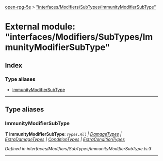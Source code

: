 [open-rpg-5e](../README.md) > ["interfaces/Modifiers/SubTypes/ImmunityModifierSubType"](../modules/_interfaces_modifiers_subtypes_immunitymodifiersubtype_.md)

# External module: "interfaces/Modifiers/SubTypes/ImmunityModifierSubType"

## Index

### Type aliases

* [ImmunityModifierSubType](_interfaces_modifiers_subtypes_immunitymodifiersubtype_.md#immunitymodifiersubtype)

---

## Type aliases

<a id="immunitymodifiersubtype"></a>

###  ImmunityModifierSubType

**Ƭ ImmunityModifierSubType**: *`Types.All` | [DamageTypes](../enums/_interfaces_modifiers_types_damagetypes_.damagetypes.md) | [ExtraDamageTypes](../enums/_interfaces_modifiers_types_damagetypes_.extradamagetypes.md) | [ConditionTypes](../enums/_interfaces_modifiers_types_conditiontypes_.conditiontypes.md) | [ExtraConditionTypes](../enums/_interfaces_modifiers_types_conditiontypes_.extraconditiontypes.md)*

*Defined in interfaces/Modifiers/SubTypes/ImmunityModifierSubType.ts:3*

___

